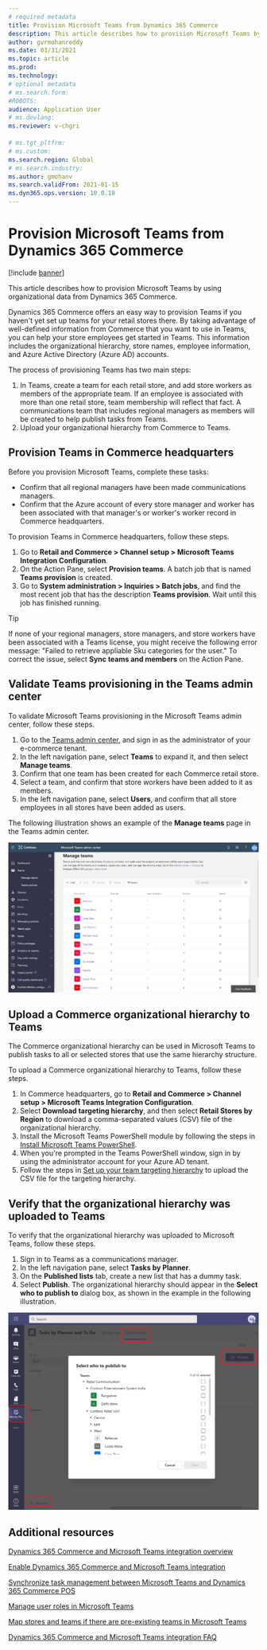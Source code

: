 ```yaml
---
# required metadata
title: Provision Microsoft Teams from Dynamics 365 Commerce
description: This article describes how to provision Microsoft Teams by using organizational data from Dynamics 365 Commerce.
author: gvrmohanreddy
ms.date: 03/31/2021
ms.topic: article
ms.prod: 
ms.technology: 
# optional metadata
# ms.search.form: 
#ROBOTS: 
audience: Application User
# ms.devlang: 
ms.reviewer: v-chgri

# ms.tgt_pltfrm: 
# ms.custom: 
ms.search.region: Global
# ms.search.industry: 
ms.author: gmohanv
ms.search.validFrom: 2021-01-15
ms.dyn365.ops.version: 10.0.18
---
```


# Provision Microsoft Teams from Dynamics 365 Commerce

[!include [banner](includes/banner.md)]

This article describes how to provision Microsoft Teams by using organizational data from Dynamics 365 Commerce.

Dynamics 365 Commerce offers an easy way to provision Teams if you haven't yet set up teams for your retail stores there. By taking advantage of well-defined information from Commerce that you want to use in Teams, you can help your store employees get started in Teams. This information includes the organizational hierarchy, store names, employee information, and Azure Active Directory (Azure AD) accounts. 

The process of provisioning Teams has two main steps:

1. In Teams, create a team for each retail store, and add store workers as members of the appropriate team. If an employee is associated with more than one retail store, team membership will reflect that fact. A communications team that includes regional managers as members will be created to help publish tasks from Teams.
1. Upload your organizational hierarchy from Commerce to Teams.

## Provision Teams in Commerce headquarters

Before you provision Microsoft Teams, complete these tasks:

- Confirm that all regional managers have been made communications managers.
- Confirm that the Azure account of every store manager and worker has been associated with that manager's or worker's worker record in Commerce headquarters.

To provision Teams in Commerce headquarters, follow these steps.

1. Go to **Retail and Commerce \> Channel setup \> Microsoft Teams Integration Configuration**.
1. On the Action Pane, select **Provision teams**. A batch job that is named **Teams provision** is created.
1. Go to **System administration \> Inquiries \> Batch jobs**, and find the most recent job that has the description **Teams provision**. Wait until this job has finished running.

> [!TIP]
> If none of your regional managers, store managers, and store workers have been associated with a Teams license, you might receive the following error message: "Failed to retrieve appliable Sku categories for the user." To correct the issue, select **Sync teams and members** on the Action Pane.

<!-- ![Dynamics 365 Commerce - Teams integration configuration.](media/D365-Commerce-Microsoft-Teams-Configuration_with_disclaimer.png)-->

## Validate Teams provisioning in the Teams admin center

To validate Microsoft Teams provisioning in the Microsoft Teams admin center, follow these steps.
	
1. Go to the [Teams admin center](https://admin.teams.microsoft.com/), and sign in as the administrator of your e-commerce tenant.
1. In the left navigation pane, select **Teams** to expand it, and then select **Manage teams**.
1. Confirm that one team has been created for each Commerce retail store.
1. Select a team, and confirm that store workers have been added to it as members.
1. In the left navigation pane, select **Users**, and confirm that all store employees in all stores have been added as users.

The following illustration shows an example of the **Manage teams** page in the Teams admin center.

![Example of the Manage teams page in the Teams admin center.](media/Teams-FLW-Admin-Teams.png)

## Upload a Commerce organizational hierarchy to Teams
	
The Commerce organizational hierarchy can be used in Microsoft Teams to publish tasks to all or selected stores that use the same hierarchy structure.

To upload a Commerce organizational hierarchy to Teams, follow these steps.
	
1. In Commerce headquarters, go to **Retail and Commerce \> Channel setup \> Microsoft Teams Integration Configuration**.
1. Select **Download targeting hierarchy**, and then select **Retail Stores by Region** to download a comma-separated values (CSV) file of the organizational hierarchy.
1. Install the Microsoft Teams PowerShell module by following the steps in [Install Microsoft Teams PowerShell](/microsoftteams/teams-powershell-install).
1. When you're prompted in the Teams PowerShell window, sign in by using the administrator account for your Azure AD tenant.
1. Follow the steps in [Set up your team targeting hierarchy](/microsoftteams/set-up-your-team-hierarchy) to upload the CSV file for the targeting hierarchy.

## Verify that the organizational hierarchy was uploaded to Teams

To verify that the organizational hierarchy was uploaded to Microsoft Teams, follow these steps.

1. Sign in to Teams as a communications manager.
1. In the left navigation pane, select **Tasks by Planner**.
1. On the **Published lists** tab, create a new list that has a dummy task.
1. Select **Publish**. The organizational hierarchy should appear in the **Select who to publish to** dialog box, as shown in the example in the following illustration.

![Example of an organizational hierarchy in the Select who to publish to dialog box.](media/Microsoft-teams-verify-org-hierarchy.png)

## Additional resources

[Dynamics 365 Commerce and Microsoft Teams integration overview](commerce-teams-integration.md)

[Enable Dynamics 365 Commerce and Microsoft Teams integration](enable-teams-integration.md)

[Synchronize task management between Microsoft Teams and Dynamics 365 Commerce POS](synchronize-tasks-teams-pos.md)

[Manage user roles in Microsoft Teams](manage-user-roles-teams.md)

[Map stores and teams if there are pre-existing teams in Microsoft Teams](map-stores-existing-teams.md)

[Dynamics 365 Commerce and Microsoft Teams integration FAQ](teams-integration-faq.md)